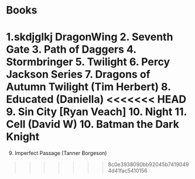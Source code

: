 # Books
1.skdjglkj DragonWing
2. Seventh Gate
3. Path of Daggers
4. Stormbringer
5. Twilight
6. Percy Jackson Series
7. Dragons of Autumn Twilight (Tim Herbert)
8. Educated (Daniella)
<<<<<<< HEAD
9. Sin City [Ryan Veach]
10. Night
11. Cell (David W)
10. Batman the Dark Knight
=======
9. Imperfect Passage (Tanner Borgeson)
>>>>>>> 8c0e3938090bb92045b74190494d41fac5410156
